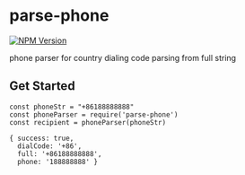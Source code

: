 # parse-phone
[![NPM Version][npm-image]][npm-url]

phone parser for country dialing code parsing from full string

## Get Started
```
const phoneStr = "+86188888888"
const phoneParser = require('parse-phone')
const recipient = phoneParser(phoneStr)

{ success: true,
  dialCode: '+86',
  full: '+86188888888',
  phone: '188888888' }

```


[npm-image]: https://img.shields.io/npm/v/parse-phone.svg
[npm-url]: https://npmjs.org/package/parse-phone
